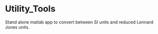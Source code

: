 # Utility_Tools
 
Stand alone matlab app to convert between SI units and reduced Lennard Jones units.
